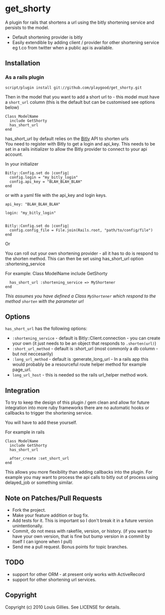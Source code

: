 # get_shorty

A plugin for rails that shortens a url using the bitly shortening service and persists to the model.

* Default shortening provider is bitly
* Easily extendible by adding client / provider for other shortening service eg t.co from twitter when a public api is available.

## Installation

### As a rails plugin
    script/plugin install git://github.com/playgood/get_shorty.git
  
Then in the model that you want to add a short url to - this model must have a `short_url` column (this is the default but can be customised see options below)

    Class ModelName
      include GetShorty
      has_short_url  
    end
    
has_short_url by default relies on the [Bitly](http://bit.ly/ "Bitly") API to shorten urls   
You need to register with Bitly to get a login and api_key. 
This needs to be set in a rails initializer to allow the Bitly provider to connect to your api account.

In your initializer
    
    Bitly::Config.set do |config|
      config.login = "my_bitly_login"
      config.api_key = "BLAH_BLAH_BLAH"
    end
    
or with a yaml file with the api_key and login keys. 

    api_key: "BLAH_BLAH_BLAH"
  
    login: "my_bitly_login"

    
    Bitly::Config.set do |config|
      config.config_file = File.join(Rails.root, "path/to/config/file")
    end
    
Or

You can roll out your own shortening provider - all it has to do is respond to the shorten method.
This can then be set using has_short_url option :shortening_service

For example:
    Class ModelName
      include GetShorty
    
      has_short_url :shortening_service => MyShortener
    end
  
_This assumes you have defined a Class `MyShortener` which respond to the method `shorten` with the parameter url_

## Options

`has_short_url` has the following options:
*  `:shortening_service` - default is Bitly::Client.connection - you can create your own (it just needs to be an object that responds to `.shorten(url)`)
*  `:short_url_method`  - default is :short_url (most commonly a db column - but not neccesarily)
*  `:long_url_method`   - default is :generate_long_url - In a rails app this would probably be a resourceful route helper method for example page_url.
*  `long_url_host` - this is needed so the rails url_helper method work. 

## Integration

  To try to keep the design of this plugin / gem clean and allow for future integration into more ruby frameworks there are no automatic hooks or callbacks to trigger the 
  shortening service.
  
  You will have to add these yourself.
  
  For example in rails
  
    Class ModelName
      include GetShorty
      has_short_url
      
      after_create :set_short_url
    end
    
  This allows you more flexibility than adding callbacks into the plugin. For example you may want to process the api calls to bitly out of process using delayed_job or something similar.
  
     
## Note on Patches/Pull Requests
 
* Fork the project.
* Make your feature addition or bug fix.
* Add tests for it. This is important so I don't break it in a
  future version unintentionally.
* Commit, do not mess with rakefile, version, or history.
  (if you want to have your own version, that is fine but bump version in a commit by itself I can ignore when I pull)
* Send me a pull request. Bonus points for topic branches.

## TODO

* support for other ORM - at present only works with ActiveRecord
* support for other shortening url services.

## Copyright

Copyright (c) 2010 Louis Gillies. See LICENSE for details.
